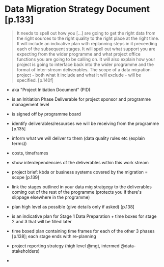 # Data Migration Strategy Document [p.133]

> It needs to spell out how you […] are going to get the right data from the right sources to the right quality to the right place at the right time. It will include an indicative plan with replanning steps in it preceeding each of the subsequent stages. It will spell out what support you are expecting from the wider programme and what project office functions you are going to be calling on. It will also explain how your project is going to interface back into the wider programme and the format of inter-stream deliverables. The scope of a data migration project - both what it include and what it will exclude - will be specified. [p.140f]

- aka "Project Initiation Document" (PID)
- is an Initiation Phase Deliverable for project sponsor and programme management level
- is signed off by programme board

- identify deliverables/resources we will be receiving from the programme [p.135]
- inform what we will deliver to them (data quality rules etc (explain terms))
- costs, timeframes
- show interdependencies of the deliverables within this work stream
- project brief: kbda or business systems covered by the migration = scope [p.139]
- link the stages outlined in your data mig stratgegy to the deliverables coming out of the rest of the programme (protects you if there's slippage elsewhere in the programme)
- plan high level as possible (give details only if asked) [p.138]
- is an indicative plan for Stage 1 Data Preparation + time boxes for stage 2 and 3 that will be filled later
- time boxed plan containing time frames for each of the other 3 phases [p.138]; each stage ends with re-planning
- project reporting strategy (high level @mgt, intermed @data-stakeholders)
- 
